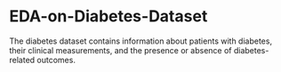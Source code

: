 # EDA-on-Diabetes-Dataset
The diabetes dataset contains information about patients with diabetes, their clinical measurements, and the presence or absence of diabetes-related outcomes.
